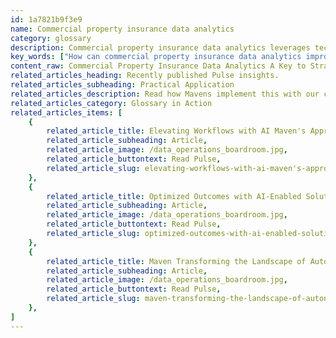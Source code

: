 ```yaml
---
id: 1a7821b9f3e9
name: Commercial property insurance data analytics
category: glossary
description: Commercial property insurance data analytics leverages technology to analyze vast datasets, enhancing insurers' services, efficiency, customer experience, pricing precision, and fraud detection, and unlocking new growth opportunities.
key_words: ["How can commercial property insurance data analytics improve customer service?", "What is the role of IoT in enhancing commercial property insurance analytics?", "How does commercial property insurance data analytics help in fraud reduction?", "In what ways can commercial property insurance data analytics uncover new revenue streams?", "How does cloud technology impact commercial property insurance data analytics?", "What are the benefits of precision pricing in commercial property insurance?", "How can insurers leverage commercial property insurance data analytics for operational efficiency?", "What are the strategic advantages of using data analytics in commercial property insurance?", "How does commercial property insurance data analytics assist in risk management?", "Can commercial property insurance data analytics lead to better product and service allocation?"]
content_raw: Commercial Property Insurance Data Analytics A Key to Strategic Progress Commercial Property Insurance Data Analytics refers to the innovative application of technology to collate and examine large volumes of data, including third-party data. The primary aim is to enhance outcomes for property insurance companies. The influx of technological advancements like the Internet of Things (IoT) and cloud-based technologies has given rise to an abundance of data. Leveraging this data via commercial property insurance data analytics, insurers can extract substantial value and render improved services to risk managers and brokers. As a result, this fosters stronger partnerships and uncovers fresh revenue streams, particularly in the commercial property sector. When it comes to realizing the potential benefits of Commercial Property Insurance Data Analytics, the gains can be substantial Enhanced Customer Experience With deeper insights, insurers can focus more on their customers by anticipating their requirements, fine-tuning their experiences, and tailoring the commercial property insurance services they provide. Exceptional customer service mitigates customer turnover and fuels revenue growth. Operational Efficiency Mining historical data with commercial property insurance data analytics enables insurers to pinpoint strategies to operate more efficiently. For instance, the data might reveal an unnecessary focus on an unpopular product line or highlight areas where resources can be allocated to more profitable products and services. Precision Pricing A crucial benefit of commercial property insurance data analytics is its capacity to determine accurate premium pricing. This helps insurers manage risks effectively and maintain stable prices. Unearthing New Opportunities Advanced analytical systems and modeling capabilities can help discover new possibilities for growth and profitability across a diverse range of products, industries, business segments, and geographical locations. Fraud Reduction Commercial property insurance data analytics also plays an instrumental role in reducing fraud by preempting risks and detecting fraudulent activities in real time. Thus, commercial property insurance data analytics is a vital component in unlocking productivity and forging ahead in today's modern world.
related_articles_heading: Recently published Pulse insights.
related_articles_subheading: Practical Application
related_articles_description: Read how Mavens implement this with our clients.
related_articles_category: Glossary in Action
related_articles_items: [
	{
		related_article_title: Elevating Workflows with AI Maven's Approach,
		related_article_subheading: Article,
		related_article_image: /data_operations_boardroom.jpg,
		related_article_buttontext: Read Pulse,
		related_article_slug: elevating-workflows-with-ai-maven's-approach
	},
	{
		related_article_title: Optimized Outcomes with AI-Enabled Solutions,
		related_article_subheading: Article,
		related_article_image: /data_operations_boardroom.jpg,
		related_article_buttontext: Read Pulse,
		related_article_slug: optimized-outcomes-with-ai-enabled-solutions
	},
	{
		related_article_title: Maven Transforming the Landscape of Autonomous Vehicles,
		related_article_subheading: Article,
		related_article_image: /data_operations_boardroom.jpg,
		related_article_buttontext: Read Pulse,
		related_article_slug: maven-transforming-the-landscape-of-autonomous-vehicles
	},
]
---
```

